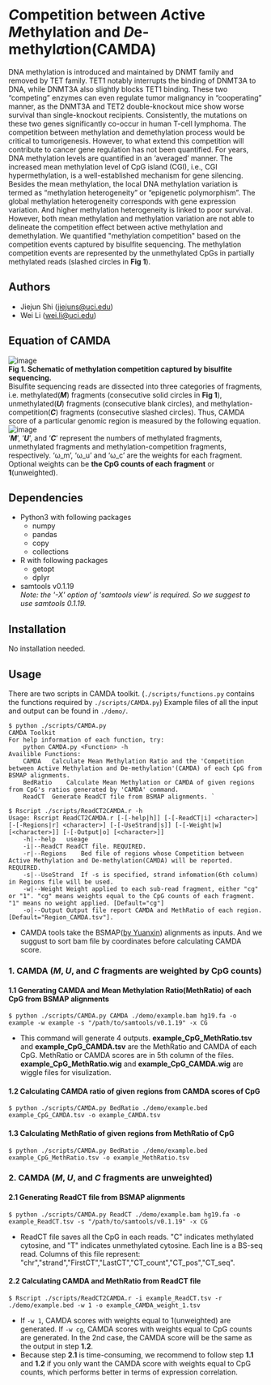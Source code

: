# *C*ompetition between *A*ctive *M*ethylation and *D*e-methyl*a*tion(CAMDA)
DNA methylation is introduced and maintained by DNMT family and removed by TET family. TET1 notably interrupts the binding of DNMT3A to DNA, while DNMT3A also slightly blocks TET1 binding. These two “competing” enzymes can even regulate tumor malignancy in “cooperating” manner, as the DNMT3A and TET2 double-knockout mice show worse survival than single-knockout recipients. Consistently, the mutations on these two genes significantly co-occur in human T-cell lymphoma. The competition between methylation and demethylation process would be critical to tumorigenesis. However, to what extend this competition will contribute to cancer gene regulation has not been quantified.
For years, DNA methylation levels are quantified in an ‘averaged’ manner. The increased mean methylation level of CpG island (CGI), i.e., CGI hypermethylation, is a well-established mechanism for gene silencing. Besides the mean methylation, the local DNA methylation variation is termed as “methylation heterogeneity” or “epigenetic polymorphism”. The global methylation heterogeneity corresponds with gene expression variation. And higher methylation heterogeneity is linked to poor survival. However, both mean methylation and methylation variation are not able to delineate the competition effect between active methylation and demethylation.
We quantified "methylation competition" based on the competition events captured by bisulfite sequencing. The methylation competition events are represented by the unmethylated CpGs in partially methylated reads (slashed circles in **Fig 1**).
## Authors
- Jiejun Shi (jiejuns@uci.edu)
- Wei Li (wei.li@uci.edu)
## Equation of CAMDA
![image](https://github.com/JiejunShi/methylation_interruption/blob/master/images/CAMDA_schematic.png)  
**Fig 1. Schematic of methylation competition captured by bisulfite sequencing.**  
Bisulfite sequencing reads are dissected into three categories of fragments, i.e. methylated(***M***) fragments (consecutive solid circles in **Fig 1**), unmethylated(***U***) fragments (consecutive blank circles), and methylation-competition(***C***) fragments (consecutive slashed circles). Thus, CAMDA score of a particular genomic region is measured by the following equation.  
![image](https://github.com/JiejunShi/methylation_interruption/blob/master/images/CAMDA_Equation.png)  
‘***M***’, ‘***U***’, and ‘***C***’ represent the numbers of methylated fragments, unmethylated fragments and methylation-competition fragments, respectively. ‘ω_m’, ‘ω_u’ and ‘ω_c’ are the weights for each fragment. Optional weights can be **the CpG counts of each fragment** or **1**(unweighted).
## Dependencies
- Python3 with following packages
  - numpy
  - pandas
  - copy
  - collections
- R with following packages
  - getopt
  - dplyr
- samtools v0.1.19  
*Note: the '-X' option of 'samtools view' is required. So we suggest to use samtools 0.1.19.*
## Installation
No installation needed.
## Usage
There are two scripts in CAMDA toolkit. (`./scripts/functions.py` contains the functions required by `./scripts/CAMDA.py`) Example files of all the input and output can be found in `./demo/`.

	$ python ./scripts/CAMDA.py
 	CAMDA Toolkit
 	For help information of each function, try:
		python CAMDA.py <Function> -h
	Availible Functions:
		CAMDA	Calculate Mean Methylation Ratio and the 'Competition between Active Methylation and De-methylation'(CAMDA) of each CpG from BSMAP alignments.
		BedRatio	Calculate Mean Methylation or CAMDA of given regions from CpG's ratios generated by 'CAMDA' command.
		ReadCT	Generate ReadCT file from BSMAP alignments. `  

	$ Rscript ./scripts/ReadCT2CAMDA.r -h
	Usage: Rscript ReadCT2CAMDA.r [-[-help|h]] [-[-ReadCT|i] <character>] [-[-Regions|r] <character>] [-[-UseStrand|s]] [-[-Weight|w] [<character>]] [-[-Output|o] [<character>]]
		-h|--help	useage
		-i|--ReadCT	ReadCT file. REQUIRED.
		-r|--Regions	Bed file of regions whose Competition between Active Methylation and De-methylation(CAMDA) will be reported. REQUIRED.
		-s|--UseStrand	If -s is specified, strand infomation(6th column) in Regions file will be used.
		-w|--Weight	Weight applied to each sub-read fragment, either "cg" or "1". "cg" means weights equal to the CpG counts of each fragment. "1" means no weight applied. [Default="cg"]
		-o|--Output	Output file report CAMDA and MethRatio of each region. [Default="Region_CAMDA.tsv"].

  - CAMDA tools take the BSMAP([by Yuanxin](https://sites.google.com/a/brown.edu/bioinformatics-in-biomed/bsmap-for-methylation)) alignments as inputs. And we suggust to sort bam file by coordinates before calculating CAMDA score.

### 1. CAMDA (***M***, ***U***, and ***C*** fragments are weighted by CpG counts)
#### 1.1 Generating CAMDA and Mean Methylation Ratio(MethRatio) of each CpG from BSMAP alignments

	$ python ./scripts/CAMDA.py CAMDA ./demo/example.bam hg19.fa -o example -w example -s "/path/to/samtools/v0.1.19" -x CG

  - This command will generate 4 outputs. **example_CpG_MethRatio.tsv** and **example_CpG_CAMDA.tsv** are the MethRatio and CAMDA of each CpG. MethRatio or CAMDA scores are in 5th column of the files. **example_CpG_MethRatio.wig** and **example_CpG_CAMDA.wig** are wiggle files for visulization. 

#### 1.2 Calculating CAMDA ratio of given regions from CAMDA scores of CpG

	$ python ./scripts/CAMDA.py BedRatio ./demo/example.bed example_CpG_CAMDA.tsv -o example_CAMDA.tsv

#### 1.3 Calculating MethRatio of given regions from MethRatio of CpG

	$ python ./scripts/CAMDA.py BedRatio ./demo/example.bed example_CpG_MethRatio.tsv -o example_MethRatio.tsv

### 2. CAMDA (***M***, ***U***, and ***C*** fragments are unweighted)
#### 2.1 Generating ReadCT file from BSMAP alignments

	$ python ./scripts/CAMDA.py ReadCT ./demo/example.bam hg19.fa -o example_ReadCT.tsv -s "/path/to/samtools/v0.1.19" -x CG

  - ReadCT file saves all the CpG in each reads. "C" indicates methylated cytosine, and "T" indicates unmethylated cytosine. Each line is a BS-seq read. Columns of this file represent: "chr","strand","FirstCT","LastCT","CT_count","CT_pos","CT_seq".

#### 2.2 Calculating CAMDA and MethRatio from ReadCT file

	$ Rscript ./scripts/ReadCT2CAMDA.r -i example_ReadCT.tsv -r ./demo/example.bed -w 1 -o example_CAMDA_weight_1.tsv
	
  - If `-w 1`, CAMDA scores with weights equal to 1(unweighted) are generated. If `-w cg`, CAMDA scores with weights equal to CpG counts are generated. In the 2nd case, the CAMDA score will be the same as the output in step **1.2**. 
  - Because step **2.1** is time-consuming, we recommend to follow step **1.1** and **1.2** if you only want the CAMDA score with weights equal to CpG counts, which performs better in terms of expression correlation.

